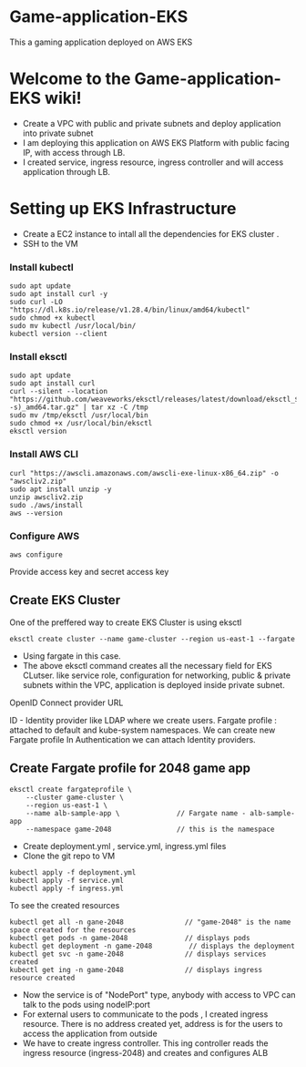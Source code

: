 # Game-application-EKS
This a gaming application deployed on AWS EKS

# Welcome to the Game-application-EKS wiki!

* Create a VPC with public and private subnets and deploy application into private subnet
* I am deploying this application on AWS EKS Platform with public facing IP, with access through LB.
* I created service, ingress resource, ingress controller and will access application through LB.


# Setting up EKS Infrastructure

* Create a EC2 instance  to intall all the dependencies for EKS cluster .
* SSH to the VM 

### Install kubectl

```
sudo apt update
sudo apt install curl -y
sudo curl -LO "https://dl.k8s.io/release/v1.28.4/bin/linux/amd64/kubectl"
sudo chmod +x kubectl
sudo mv kubectl /usr/local/bin/
kubectl version --client
```

### Install eksctl

```
sudo apt update
sudo apt install curl
curl --silent --location "https://github.com/weaveworks/eksctl/releases/latest/download/eksctl_$(uname -s)_amd64.tar.gz" | tar xz -C /tmp
sudo mv /tmp/eksctl /usr/local/bin
sudo chmod +x /usr/local/bin/eksctl
eksctl version 
```

### Install AWS CLI

```
curl "https://awscli.amazonaws.com/awscli-exe-linux-x86_64.zip" -o "awscliv2.zip"
sudo apt install unzip -y
unzip awscliv2.zip
sudo ./aws/install
aws --version
```

### Configure AWS 

```
aws configure
```
Provide access key and secret access key

## Create EKS Cluster

One of the preffered way to create EKS Cluster is using eksctl
```
eksctl create cluster --name game-cluster --region us-east-1 --fargate
```

* Using fargate in this case. 
* The above eksctl command creates all the necessary field for EKS CLutser. like service role, configuration for networking, public & private subnets within the VPC, application is deployed inside private subnet.

OpenID Connect provider URL  

ID - Identity provider like LDAP where we create users. 
Fargate profile : attached to default and kube-system namespaces. We can create new Fargate profile
In Authentication we can attach Identity providers. 


## Create Fargate profile for 2048 game app

```
eksctl create fargateprofile \
    --cluster game-cluster \
    --region us-east-1 \
    --name alb-sample-app \              // Fargate name - alb-sample-app
    --namespace game-2048                // this is the namespace
```

* Create deployment.yml , service.yml, ingress.yml files
* Clone the  git repo to VM

```
kubectl apply -f deployment.yml
kubectl apply -f service.yml
kubectl apply -f ingress.yml
```
To see the created resources
```
kubectl get all -n gane-2048               // "game-2048" is the name space created for the resources
kubectl get pods -n game-2048              // displays pods
kubectl get deployment -n game-2048         // displays the deployment
kubectl get svc -n game-2048               // displays services created
kubectl get ing -n game-2048               // displays ingress resource created
```

* Now the service is of "NodePort" type, anybody with access to VPC can talk to the pods using nodeIP:port
* For external users to communicate to the pods , I created ingress resource. There is no address created yet, address is for the users to access the application from outside
* We have to create ingress controller. This ing controller reads the ingress resource (ingress-2048) and creates and configures ALB 















